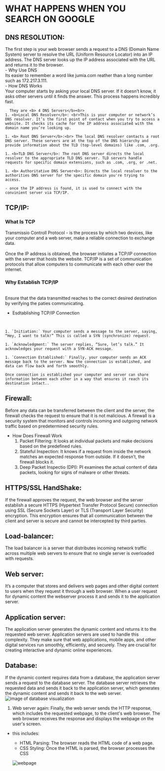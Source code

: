 # WHAT HAPPENS WHEN YOU SEARCH ON GOOGLE

## DNS RESOLUTION:<br>
The first step is your web browser sends a request to a DNS (Domain Name System) server to resolve the URL (Uniform Resource Locator) into an IP address. The DNS server looks up the IP address associated with the URL and returns it to the browser.<br>
    - Why Use DNS<br>
Its easier to remember a word like jumia.com reather than a long number such as 172.217.3.111.<br>
    - How DNS Works<br>
Your computer starts by asking your local DNS server. If it doesn’t know, it asks other servers until it finds the answer. This process happens incredibly fast.<br>
    
      They are <b> 4 DNS Servers</b><br>
    1. <b>Local DNS Resolver</b>: <br>This is your computer or network’s DNS resolver. It’s the first point of contact when you try to access a website. It checks its cache for the IP address associated with the domain name you’re looking up.

    1. <b> Root DNS Server</b>:<br> The local DNS resolver contacts a root DNS server. These servers are at the top of the DNS hierarchy and provide information about the TLD (top-level domains) like .com, .org.

    1. <b>TLD DNS Server</b>: The root DNS server directs the local resolver to the appropriate TLD DNS server. TLD servers handle requests for specific domain extensions, such as .com, .org, or .net.

    1. <b> Authoritative DNS Server<b>: Directs the local resolver to the authorities DNS server for the specific domain you're trying to access.

    - once the IP address is found, it is used to connect with the convinient server via TCP/IP.

## TCP/IP:<br>
### What Is TCP
Transmissio Controll Protocol - is the process by which two devices, like your computer and a web server, make a reliable connection to exchange data.<br><br>
Once the IP address is obtained, the browser initiates a TCP/IP  connection with the server that hosts the website. TCP/IP is a set of communication protocols that allow computers to communicate with each other over the internet.

### Why Establish TCP/IP
<br>Ensure that the data transmitted reaches to the correct desired destination by verifying the paties communicating.

- Esdtablishing TCP/IP Connection
<br>

    1. `Initiation:` Your computer sends a message to the server, saying, “Hey, I want to talk!” This is called a SYN (synchronize) request.

    1. `Acknowledgment:` The server replies, “Sure, let’s talk.” It acknowledges your request with a SYN-ACK message.

    1. `Connection Established:` Finally, your computer sends an ACK message back to the server. Now the connection is established, and data can flow back and forth smoothly.

    Once connection is established your computer and server can share information between each other in a way that ensures it reach its destination intact..

## Firewall:<br>
Before any data can be transferred between the client and the server, the firewall checks the request to ensure that it is not malicious. A firewall is a security system that monitors and controls incoming and outgoing network traffic based on predetermined security rules.<br>
- How Does Firewall Work
    1. Packet Filtering: It looks at individual packets and make decisions based on the predefined rules.
    1. Stateful Inspection:  It knows if a request from inside the network matches an expected response from outside. If it doesn’t, the firewall blocks it.
    1. Deep Packet Inspectio (DPI):  PI examines the actual content of data packets, looking for signs of malware or other threats.
    


## HTTPS/SSL HandShake:
If the firewall approves the request, the web browser and the server establish a secure HTTPS (Hypertext Transfer Protocol Secure) connection using SSL (Secure Sockets Layer) or TLS (Transport Layer Security) encryption. This encryption ensures that all communication between the client and server is secure and cannot be intercepted by third parties.<br>
## Load-balancer:<br>
The load balancer is a server that distributes incoming network traffic across multiple web servers to ensure that no single server is overloaded with requests.
## Web server:<br>
It’s a computer that stores and delivers web pages and other digital content to users when they request it through a web browser.
When a user request for dynamic content the webserver process it and sends it to the application server.

## Application server:<br>
 The application server generates the dynamic content and returns it to the requested web server.
 Application servers are used to handle this complexity. They make sure that web applications, mobile apps, and other digital services run smoothly, efficiently, and securely. They are crucial for creating interactive and dynamic online experiences.

## Database:<br>
If the dynamic content requires data from a database, the application server sends a request to the database server. The database server retrieves the requested data and sends it back to the application server, which generates the dynamic content and sends it back to the web server.
![image of database visualization](https://miro.medium.com/v2/resize:fit:1100/format:webp/0*8tR6flSIhtgHlmM4)

1. Web server again:
Finally, the web server sends the HTTP response, which includes the requested webpage, to the client's web browser. The web browser receives the response and displays the webpage on the user's screen.
  - this includes: <br>
    - HTML Parsing: The browser reads the HTML code of a web page.
    - CSS Styling: Once the HTML is parsed, the browser processes the CSS

    ![webpage](https://miro.medium.com/v2/resize:fit:1100/format:webp/0*QcVAxrdQYtf5J_mz)


    


